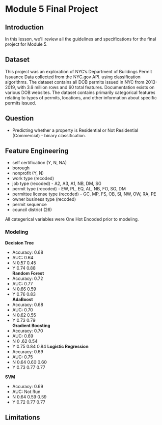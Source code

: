
# Module 5 Final Project


## Introduction

In this lesson, we'll review all the guidelines and specifications for the final project for Module 5.

## Dataset

This project was an exploration of NYC’s Department of Buildings Permit Issuance Data collected from the NYC.gov API. using classification algorithms. The dataset contains all DOB permits issued in NYC from 2013-2019, with 3.6 million rows and 60 total features. Documentation exists on various DOB websites. The dataset contains primarily categorical features relating to types of permits, locations, and other  information about specific permits issued.

## Question

* Predicting whether a property is Residential or Not Residential (Commercial) - binary classification.

## Feature Engineering

- self certification (Y, N, NA)
- borough
- nonprofit (Y, N) 
- work type (recoded) 
- job type (recoded) - A2, A3, A1, NB, DM, SG
- permit type (recoded) - EW, PL, EQ, AL, NB, FO, SG, DM
- permittee license type (recoded) - GC, MP, FS, OB, SI, NW, OW, RA, PE
- owner business type (recoded)
- permit sequence 
- council district (26)

All categerical variables were One Hot Encoded prior to modeling.

### Modeling

**Decision Tree**	
- Accuracy: 0.68	
- AUC: 0.64	
- N	0.57	0.45	
- Y	0.74	0.88	
**Random Forest**	
- Accuracy: 0.72	
- AUC: 0.77	
- N	0.66	0.59	
- Y	0.76	0.83	
**AdaBoost**	
- Accuracy: 0.68	
- AUC: 0.70	
- N	0.62	0.55	
- Y	0.73	0.79	
**Gradient Boosting**
- Accuracy: 0.70	
- AUC: 0.69	
- N	0 .62	0.54	
- Y	0.75	0.84	0.84
**Logistic Regression**	
- Accuracy: 0.69	
- AUC: 0.75	
- N	0.64	0.60	0.60
- Y	0.73	0.77	0.77

**SVM**
- Accuracy: 0.69
- AUC: 	Not Run	
- N 0.64	0.59	0.59
- Y	0.72	0.77	0.77

## Limitations




